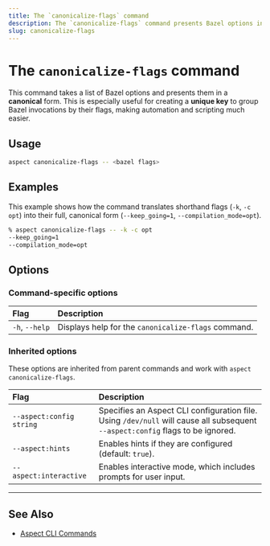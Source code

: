 ```yaml
---
title: The `canonicalize-flags` command
description: The `canonicalize-flags` command presents Bazel options in a canonical, standardized format.
slug: canonicalize-flags
---
```


# The `canonicalize-flags` command

This command takes a list of Bazel options and presents them in a **canonical** form. This is especially useful for creating a **unique key** to group Bazel invocations by their flags, making automation and scripting much easier.

## Usage

```sh
aspect canonicalize-flags -- <bazel flags>
```

## Examples

This example shows how the command translates shorthand flags (`-k`, `-c opt`) into their full, canonical form (`--keep_going=1`, `--compilation_mode=opt`).

```bash
% aspect canonicalize-flags -- -k -c opt
--keep_going=1
--compilation_mode=opt
```

## Options

### Command-specific options

| Flag | Description |
| :--- | :--- |
| `-h`, `--help` | Displays help for the `canonicalize-flags` command. |

### Inherited options

These options are inherited from parent commands and work with `aspect canonicalize-flags`.

| Flag | Description |
| :--- | :--- |
| `--aspect:config string` | Specifies an Aspect CLI configuration file. Using `/dev/null` will cause all subsequent `--aspect:config` flags to be ignored. |
| `--aspect:hints` | Enables hints if they are configured (default: `true`). |
| `--aspect:interactive` | Enables interactive mode, which includes prompts for user input. |

-----

## See Also

  * [Aspect CLI Commands](https://www.google.com/search?q=/reference/cli-commands)